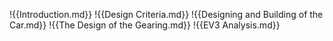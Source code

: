 !{{Introduction.md}}
!{{Design Criteria.md}}
!{{Designing and Building of the Car.md}}
!{{The Design of the Gearing.md}}
!{{EV3 Analysis.md}}
